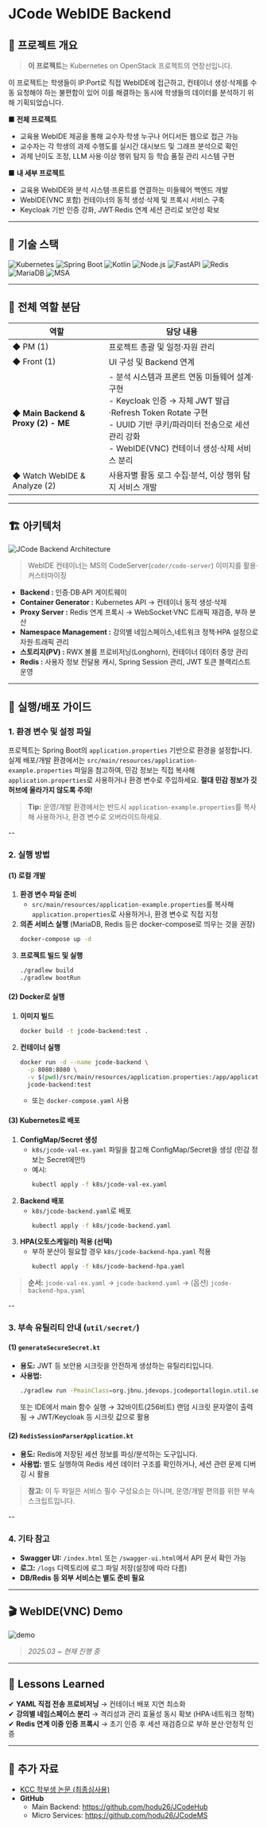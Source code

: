 # JCode WebIDE Backend


## 📌 프로젝트 개요

> **이 프로젝트**는 Kubernetes on OpenStack 프로젝트의 연장선입니다.

 이 프로젝트는 학생들이 IP:Port로 직접 WebIDE에 접근하고, 컨테이너 생성·삭제를 수동 요청해야 하는 불편함이 있어 이를 해결하는 동시에 학생들의 데이터를 분석하기 위해 기획되었습니다.

■ **전체 프로젝트**  
- 교육용 WebIDE 제공을 통해 교수자·학생 누구나 어디서든 웹으로 접근 가능  
- 교수자는 각 학생의 과제 수행도를 실시간 대시보드 및 그래프 분석으로 확인  
- 과제 난이도 조정, LLM 사용·이상 행위 탐지 등 학습 품질 관리 시스템 구현  

■ **내 세부 프로젝트**  
- 교육용 WebIDE와 분석 시스템·프론트를 연결하는 미들웨어 백엔드 개발  
- WebIDE(VNC 포함) 컨테이너의 동적 생성·삭제 및 프록시 서비스 구축  
- Keycloak 기반 인증 강화, JWT·Redis 연계 세션 관리로 보안성 확보  


---

## 🔧 기술 스택
![Kubernetes](https://img.shields.io/badge/Kubernetes-326CE5?style=flat-square&logo=kubernetes&logoColor=white)
![Spring Boot](https://img.shields.io/badge/SpringBoot-6DB33F?style=flat-square&logo=springboot&logoColor=white)
![Kotlin](https://img.shields.io/badge/Kotlin-0095D5?style=flat-square&logo=kotlin&logoColor=white)
![Node.js](https://img.shields.io/badge/Node.js-43853D?style=flat-square&logo=node.js&logoColor=white)
![FastAPI](https://img.shields.io/badge/FastAPI-009688?style=flat-square&logo=fastapi&logoColor=white)
![Redis](https://img.shields.io/badge/Redis-DC382D?style=flat-square&logo=redis&logoColor=white)
![MariaDB](https://img.shields.io/badge/MariaDB-003545?style=flat-square&logo=mariadb&logoColor=white)
![MSA](https://img.shields.io/badge/MSA-Microservices-7D7D7D?style=flat-square)

---


## 🎯 전체 역할 분담

| 역할                              | 담당 내용                                                                                                                                                                |
|-----------------------------------|--------------------------------------------------------------------------------------------------------------------------------------------------------------------------|
| ◆ PM (1)                          | 프로젝트 총괄 및 일정·자원 관리                                                                                                                                           |
| ◆ Front (1)                       | UI 구성 및 Backend 연계                                                                                                                                                  |
| ◆ **Main Backend & Proxy (2) - ME**   | - 분석 시스템과 프론트 연동 미들웨어 설계·구현<br>- Keycloak 인증 → 자체 JWT 발급·Refresh Token Rotate 구현<br>- UUID 기반 쿠키/파라미터 전송으로 세션 관리 강화<br>- WebIDE(VNC) 컨테이너 생성·삭제 서비스 분리 |
| ◆ Watch WebIDE & Analyze (2)      | 사용자별 활동 로그 수집·분석, 이상 행위 탐지 서비스 개발                                                                                                                   |


---


## 🏗 아키텍처
![JCode Backend Architecture](https://github.com/user-attachments/assets/e605df24-a650-42f5-bc83-2ba28280aadc)

> WebIDE 컨테이너는 MS의 CodeServer(`coder/code-server`) 이미지를 활용·커스터마이징

- **Backend :** 인증·DB·API 게이트웨이
- **Container Generator :** Kubernetes API → 컨테이너 동적 생성·삭제
- **Proxy Server :** Redis 연계 프록시 → WebSocket·VNC 트래픽 재검증, 부하 분산
- **Namespace Management :** 강의별 네임스페이스,네트워크 정책·HPA 설정으로 자원·트래픽 관리
- **스토리지(PV) :** RWX 볼륨 프로비저닝(Longhorn), 컨테이너 데이터 중앙 관리
- **Redis :** 사용자 정보 전달용 캐시, Spring Session 관리, JWT 토큰 블랙리스트 운영


---

## 🚀 실행/배포 가이드

### 1. 환경 변수 및 설정 파일

프로젝트는 Spring Boot의 `application.properties` 기반으로 환경을 설정합니다. 실제 배포/개발 환경에서는 `src/main/resources/application-example.properties` 파일을 참고하여, 민감 정보는 직접 복사해 `application.properties`로 사용하거나 환경 변수로 주입하세요. **절대 민감 정보가 깃허브에 올라가지 않도록 주의!**

> **Tip:** 운영/개발 환경에서는 반드시 `application-example.properties`를 복사해 사용하거나, 환경 변수로 오버라이드하세요.

--


### 2. 실행 방법

#### (1) 로컬 개발

1. **환경 변수 파일 준비**
   - `src/main/resources/application-example.properties`를 복사해 `application.properties`로 사용하거나, 환경 변수로 직접 지정
2. **의존 서비스 실행**  (MariaDB, Redis 등은 docker-compose로 띄우는 것을 권장)
   ```bash
   docker-compose up -d
   ```
3. **프로젝트 빌드 및 실행**
   ```bash
   ./gradlew build
   ./gradlew bootRun
   ```

#### (2) Docker로 실행

1. **이미지 빌드**
   ```bash
   docker build -t jcode-backend:test .
   ```
2. **컨테이너 실행**
   ```bash
   docker run -d --name jcode-backend \
     -p 8080:8080 \
     -v $(pwd)/src/main/resources/application.properties:/app/application.properties \
     jcode-backend:test
   ```
   - 또는 `docker-compose.yaml` 사용

#### (3) Kubernetes로 배포

1. **ConfigMap/Secret 생성**  
   - `k8s/jcode-val-ex.yaml` 파일을 참고해 ConfigMap/Secret을 생성 (민감 정보는 Secret에만!)
   - 예시:
     ```bash
     kubectl apply -f k8s/jcode-val-ex.yaml
     ```
2. **Backend 배포**
   - `k8s/jcode-backend.yaml`로 배포
     ```bash
     kubectl apply -f k8s/jcode-backend.yaml
     ```
3. **HPA(오토스케일러) 적용 (선택)**
   - 부하 분산이 필요할 경우 `k8s/jcode-backend-hpa.yaml` 적용
     ```bash
     kubectl apply -f k8s/jcode-backend-hpa.yaml
     ```

> **순서:** `jcode-val-ex.yaml` → `jcode-backend.yaml` → (옵션) `jcode-backend-hpa.yaml`

--

### 3. 부속 유틸리티 안내 (`util/secret/`)

#### (1) `generateSecureSecret.kt`
- **용도:**  JWT 등 보안용 시크릿을 안전하게 생성하는 유틸리티입니다.
- **사용법:**
  ```bash
  ./gradlew run -PmainClass=org.jbnu.jdevops.jcodeportallogin.util.secret.generateSecureSecretKt
  ```
  또는 IDE에서 main 함수 실행
  → 32바이트(256비트) 랜덤 시크릿 문자열이 출력됨
  → JWT/Keycloak 등 시크릿 값으로 활용

#### (2) `RedisSessionParserApplication.kt`
- **용도:**  Redis에 저장된 세션 정보를 파싱/분석하는 도구입니다.
- **사용법:**  별도 실행하여 Redis 세션 데이터 구조를 확인하거나, 세션 관련 문제 디버깅 시 활용

> **참고:** 이 두 파일은 서비스 필수 구성요소는 아니며, 운영/개발 편의를 위한 부속 스크립트입니다.

--

### 4. 기타 참고

- **Swagger UI:**  `/index.html` 또는 `/swagger-ui.html`에서 API 문서 확인 가능
- **로그:**  `/logs` 디렉토리에 로그 파일 저장(설정에 따라 다름)
- **DB/Redis 등 외부 서비스는 별도 준비 필요**

---


## 🎬 WebIDE(VNC) Demo

![demo](https://github.com/user-attachments/assets/a200b3c8-9cb2-47ff-a1c3-d567eb49120a)
> _2025.03 ~ 현재 진행 중_


---


## 📝 Lessons Learned

✔ **YAML 직접 전송 프로비저닝** → 컨테이너 배포 지연 최소화  
✔ **강의별 네임스페이스 분리** → 격리성과 관리 효율성 동시 확보 (HPA·네트워크 정책)  
✔ **Redis 연계 이중 인증 프록시** → 초기 인증 후 세션 재검증으로 부하 분산·안정적 인증  


---

## 📎 추가 자료

- [KCC 학부생 논문 (최종심사용)](KCC_최종심사용논문-1.pdf)  
- **GitHub**  
  - Main Backend: https://github.com/hodu26/JCodeHub  
  - Micro Services: https://github.com/hodu26/JCodeMS  
